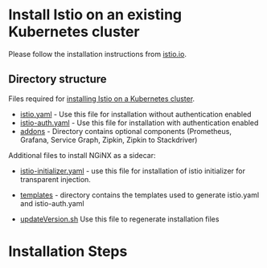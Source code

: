 
# Install Istio on an existing Kubernetes cluster

Please follow the installation instructions from [istio.io](https://istio.io/docs/setup/kubernetes/quick-start.html).

## Directory structure
Files required for [installing Istio on a Kubernetes cluster](https://github.com/istio/istio/tree/master/install/kubernetes).

* [istio.yaml](https://github.com/istio/istio/blob/master/install/kubernetes/istio.yaml) - Use this file for installation without authentication enabled
* [istio-auth.yaml](https://github.com/istio/istio/blob/master/install/kubernetes/istio-auth.yaml) - Use this file for installation with authentication enabled
* [addons](https://github.com/istio/istio/blob/master/install/kubernetes/addons) - Directory contains optional components (Prometheus, Grafana, Service Graph, Zipkin, Zipkin to Stackdriver)

 Additional files to install NGiNX as a sidecar:
* [istio-initializer.yaml](https://github.com/nginmesh/nginmesh/blob/release-doc-0.2.12/istio/release/install/kubernetes/istio-initializer.yaml) - use this file for installation of istio initializer for transparent injection.
* [templates](https://github.com/nginmesh/nginmesh/blob/release-doc-0.2.12/istio/release/install/kubernetes/templates) - directory contains the templates used to generate istio.yaml and istio-auth.yaml

* [updateVersion.sh](https://github.com/nginmesh/nginmesh/blob/release-doc-0.2.12/istio/release/updateVersion.sh) Use this file to regenerate installation files

# Installation Steps

# 

